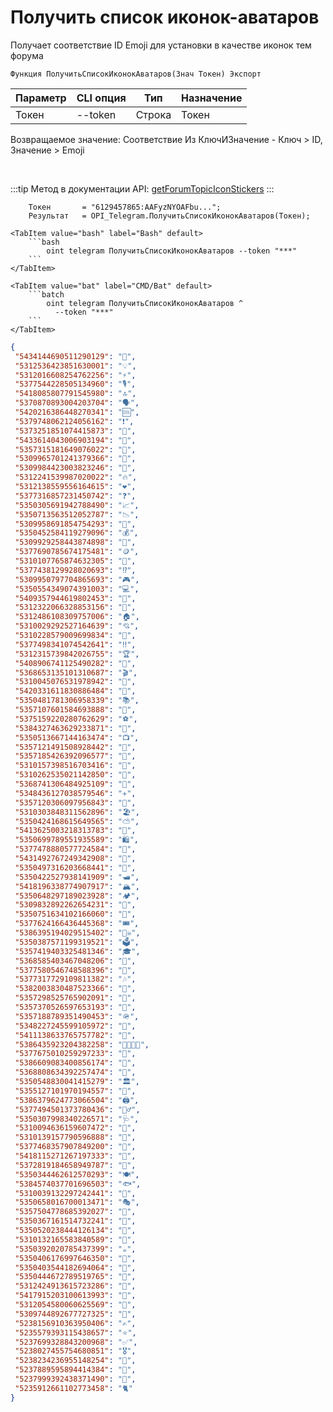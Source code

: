 ﻿---
sidebar_position: 1
---

# Получить список иконок-аватаров
 Получает соответствие ID Emoji для установки в качестве иконок тем форума



`Функция ПолучитьСписокИконокАватаров(Знач Токен) Экспорт`

  | Параметр | CLI опция | Тип | Назначение |
  |-|-|-|-|
  | Токен | --token | Строка | Токен |

  
  Возвращаемое значение:   Соответствие Из КлючИЗначение - Ключ > ID, Значение > Emoji

<br/>

:::tip
Метод в документации API: [getForumTopicIconStickers](https://core.telegram.org/bots/api#getforumtopiciconstickers)
:::
<br/>


```bsl title="Пример кода"
    Токен       = "6129457865:AAFyzNYOAFbu...";
    Результат   = OPI_Telegram.ПолучитьСписокИконокАватаров(Токен);
```
    

 <Tabs>
  
    <TabItem value="bash" label="Bash" default>
        ```bash
            oint telegram ПолучитьСписокИконокАватаров --token "***"
        ```
    </TabItem>
  
    <TabItem value="bat" label="CMD/Bat" default>
        ```batch
            oint telegram ПолучитьСписокИконокАватаров ^
              --token "***"
        ```
    </TabItem>
</Tabs>


```json title="Результат"
{
 "5434144690511290129": "📰",
 "5312536423851630001": "💡",
 "5312016608254762256": "⚡️",
 "5377544228505134960": "🎙",
 "5418085807791545980": "🔝",
 "5370870893004203704": "🗣",
 "5420216386448270341": "🆒",
 "5379748062124056162": "❗️",
 "5373251851074415873": "📝",
 "5433614043006903194": "📆",
 "5357315181649076022": "📁",
 "5309965701241379366": "🔎",
 "5309984423003823246": "📣",
 "5312241539987020022": "🔥",
 "5312138559556164615": "❤️",
 "5377316857231450742": "❓",
 "5350305691942788490": "📈",
 "5350713563512052787": "📉",
 "5309958691854754293": "💎",
 "5350452584119279096": "💰",
 "5309929258443874898": "💸",
 "5377690785674175481": "🪙",
 "5310107765874632305": "💱",
 "5377438129928020693": "⁉️",
 "5309950797704865693": "🎮",
 "5350554349074391003": "💻",
 "5409357944619802453": "📱",
 "5312322066328853156": "🚗",
 "5312486108309757006": "🏠",
 "5310029292527164639": "💘",
 "5310228579009699834": "🎉",
 "5377498341074542641": "‼️",
 "5312315739842026755": "🏆",
 "5408906741125490282": "🏁",
 "5368653135101310687": "🎬",
 "5310045076531978942": "🎵",
 "5420331611830886484": "🔞",
 "5350481781306958339": "📚",
 "5357107601584693888": "👑",
 "5375159220280762629": "⚽️",
 "5384327463629233871": "🏀",
 "5350513667144163474": "📺",
 "5357121491508928442": "👀",
 "5357185426392096577": "🫦",
 "5310157398516703416": "🍓",
 "5310262535021142850": "💄",
 "5368741306484925109": "👠",
 "5348436127038579546": "✈️",
 "5357120306097956843": "🧳",
 "5310303848311562896": "🏖",
 "5350424168615649565": "⛅️",
 "5413625003218313783": "🦄",
 "5350699789551935589": "🛍",
 "5377478880577724584": "👜",
 "5431492767249342908": "🛒",
 "5350497316203668441": "🚂",
 "5350422527938141909": "🛥",
 "5418196338774907917": "🏔",
 "5350648297189023928": "🏕",
 "5309832892262654231": "🤖",
 "5350751634102166060": "🪩",
 "5377624166436445368": "🎟",
 "5386395194029515402": "🏴‍☠️",
 "5350387571199319521": "🗳",
 "5357419403325481346": "🎓",
 "5368585403467048206": "🔭",
 "5377580546748588396": "🔬",
 "5377317729109811382": "🎶",
 "5382003830487523366": "🎤",
 "5357298525765902091": "🕺",
 "5357370526597653193": "💃",
 "5357188789351490453": "🪖",
 "5348227245599105972": "💼",
 "5411138633765757782": "🧪",
 "5386435923204382258": "👨‍👩‍👧‍👦",
 "5377675010259297233": "👶",
 "5386609083400856174": "🤰",
 "5368808634392257474": "💅",
 "5350548830041415279": "🏛",
 "5355127101970194557": "🧮",
 "5386379624773066504": "🖨",
 "5377494501373780436": "👮‍♂️",
 "5350307998340226571": "🩺",
 "5310094636159607472": "💊",
 "5310139157790596888": "💉",
 "5377468357907849200": "🧼",
 "5418115271267197333": "🪪",
 "5372819184658949787": "🛃",
 "5350344462612570293": "🍽",
 "5384574037701696503": "🐟",
 "5310039132297242441": "🎨",
 "5350658016700013471": "🎭",
 "5357504778685392027": "🎩",
 "5350367161514732241": "🔮",
 "5350520238444126134": "🍹",
 "5310132165583840589": "🎂",
 "5350392020785437399": "☕️",
 "5350406176997646350": "🍣",
 "5350403544182694064": "🍔",
 "5350444672789519765": "🍕",
 "5312424913615723286": "🦠",
 "5417915203100613993": "💬",
 "5312054580060625569": "🎄",
 "5309744892677727325": "🎃",
 "5238156910363950406": "✍️",
 "5235579393115438657": "⭐️",
 "5237699328843200968": "✅",
 "5238027455754680851": "🎖",
 "5238234236955148254": "🤡",
 "5237889595894414384": "🧠",
 "5237999392438371490": "🦮",
 "5235912661102773458": "🐈"
}
```
